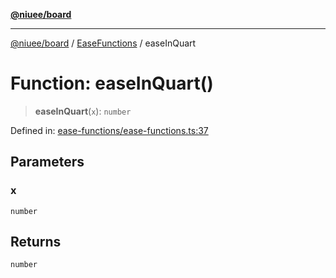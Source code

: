 [**@niuee/board**](../../../README.md)

***

[@niuee/board](../../../globals.md) / [EaseFunctions](../README.md) / easeInQuart

# Function: easeInQuart()

> **easeInQuart**(`x`): `number`

Defined in: [ease-functions/ease-functions.ts:37](https://github.com/niuee/board/blob/e6c1edcccf6525a0cc9088782c7c4653e837f533/src/ease-functions/ease-functions.ts#L37)

## Parameters

### x

`number`

## Returns

`number`
